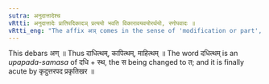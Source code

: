 ```yaml
---
sutra: अनुदात्तादेश्च
vRtti: अनुदात्तादेः प्रातिपदिकादञ् प्रत्ययो भवति विकारावयवयोरर्थयो, रणोपवादः ॥
vRtti_eng: "The affix अञ् comes in the sense of 'modification or part', after a word having _anudatta_ accent on the first syllable."
---
```

This debars अण् ॥ Thus दाधित्थम्, कापित्थम्, माहित्थम् ॥ The word दधित्थम् is an _upapada_-_samasa_ of दधि + स्थ, the स  being changed to त; and it is finally acute by कृदुत्तरपद प्रकृतिखर ॥
